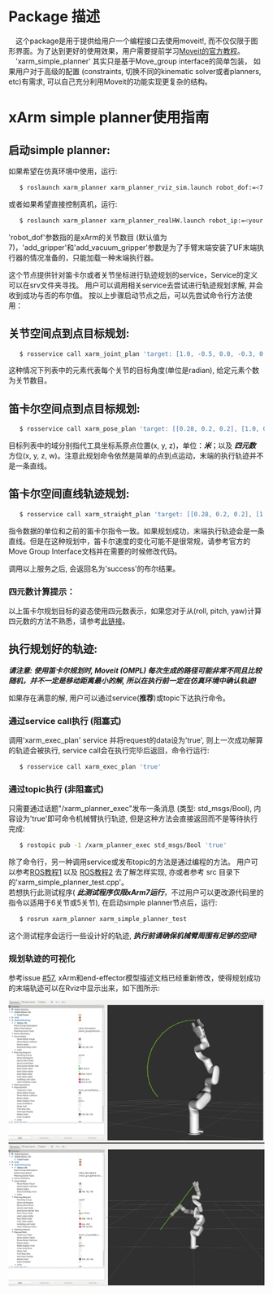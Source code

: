 # Package 描述
&ensp;&ensp;这个package是用于提供给用户一个编程接口去使用moveit!, 而不仅仅限于图形界面。为了达到更好的使用效果，用户需要提前学习[Moveit的官方教程](http://docs.ros.org/kinetic/api/moveit_tutorials/html/)。
&ensp;&ensp;'xarm_simple_planner' 其实只是基于Move_group interface的简单包装， 如果用户对于高级的配置 (constraints, 切换不同的kinematic solver或者planners, etc)有需求, 可以自己充分利用Moveit的功能实现更复杂的结构。

# xArm simple planner使用指南
## 启动simple planner:
如果希望在仿真环境中使用，运行:
```bash
   $ roslaunch xarm_planner xarm_planner_rviz_sim.launch robot_dof:=<7|6|5> robot_type:=<xarm|lite>  add_gripper:=<true|false> add_vacuum_gripper:=<true|false>
```
或者如果希望直接控制真机，运行:  
```bash
   $ roslaunch xarm_planner xarm_planner_realHW.launch robot_ip:=<your controller box LAN IP address> robot_dof:=<7|6|5> robot_type:=<xarm|lite> add_gripper:=<true|false> add_vacuum_gripper:=<true|false>
```   
'robot_dof'参数指的是xArm的关节数目 (默认值为7)，'add_gripper'和'add_vacuum_gripper'参数是为了手臂末端安装了UF末端执行器的情况准备的，只能加载一种末端执行器。  

这个节点提供针对笛卡尔或者关节坐标进行轨迹规划的service，Service的定义可以在srv文件夹寻找。 用户可以调用相关service去尝试进行轨迹规划求解, 并会收到成功与否的布尔值。 按以上步骤启动节点之后，可以先尝试命令行方法使用：

## 关节空间点到点目标规划:  
```bash
   $ rosservice call xarm_joint_plan 'target: [1.0, -0.5, 0.0, -0.3, 0.0, 0.0, 0.5]'
```
这种情况下列表中的元素代表每个关节的目标角度(单位是radian), 给定元素个数为关节数目。  

## 笛卡尔空间点到点目标规划:  
```bash
   $ rosservice call xarm_pose_plan 'target: [[0.28, 0.2, 0.2], [1.0, 0.0, 0.0, 0.0]]'
```
目标列表中的域分别指代工具坐标系原点位置(x, y, z)，单位：***米***；以及 ***四元数*** 方位(x, y, z, w)。注意此规划命令依然是简单的点到点运动，末端的执行轨迹并不是一条直线。  

## 笛卡尔空间直线轨迹规划:
```bash
   $ rosservice call xarm_straight_plan 'target: [[0.28, 0.2, 0.2], [1.0, 0.0, 0.0, 0.0]]'
```
指令数据的单位和之前的笛卡尔指令一致。如果规划成功，末端执行轨迹会是一条直线。但是在这种规划中，笛卡尔速度的变化可能不是很常规，请参考官方的Move Group Interface文档并在需要的时候修改代码。  


调用以上服务之后, 会返回名为'success'的布尔结果。 

### 四元数计算提示：
以上笛卡尔规划目标的姿态使用四元数表示，如果您对于从(roll, pitch, yaw)计算四元数的方法不熟悉，请参考[此链接](http://wiki.ros.org/tf2/Tutorials/Quaternions#Think_in_RPY_then_convert_to_quaternion)。  

## 执行规划好的轨迹:  

***请注意: 使用笛卡尔规划时, Moveit (OMPL) 每次生成的路径可能非常不同且比较随机，并不一定是移动距离最小的解, 所以在执行前一定在仿真环境中确认轨迹!*** 

如果存在满意的解, 用户可以通过service(**推荐**)或topic下达执行命令。 

### 通过service call执行 (阻塞式)
调用'xarm_exec_plan' service 并将request的data设为'true', 则上一次成功解算的轨迹会被执行, service call会在执行完毕后返回，命令行运行:  
```bash
   $ rosservice call xarm_exec_plan 'true'
```

### 通过topic执行 (非阻塞式)
只需要通过话题"/xarm_planner_exec"发布一条消息 (类型: std_msgs/Bool), 内容设为'true'即可命令机械臂执行轨迹, 但是这种方法会直接返回而不是等待执行完成:  
```bash
   $ rostopic pub -1 /xarm_planner_exec std_msgs/Bool 'true'
```

除了命令行，另一种调用service或发布topic的方法是通过编程的方法。 用户可以参考[ROS教程1](http://wiki.ros.org/ROS/Tutorials/WritingServiceClient%28c%2B%2B%29) 以及 [ROS教程2](http://wiki.ros.org/ROS/Tutorials/WritingPublisherSubscriber%28c%2B%2B%29) 去了解怎样实现, 亦或者参考 src 目录下的'xarm_simple_planner_test.cpp'。  
若想执行此测试程序( ***此测试程序仅限xArm7运行***，不过用户可以更改源代码里的指令以适用于6关节或5关节), 在启动simple planner节点后，运行:
```bash
   $ rosrun xarm_planner xarm_simple_planner_test
```
这个测试程序会运行一些设计好的轨迹, ***执行前请确保机械臂周围有足够的空间!***

### 规划轨迹的可视化
参考issue [#57](https://github.com/xArm-Developer/xarm_ros/issues/57), xArm和end-effector模型描述文档已经重新修改，使得规划成功的末端轨迹可以在Rviz中显示出来，如下图所示:   

![VISUAL_TRAJ1](../doc/visual_traj1.png)
![VISUAL_TRAJ2](../doc/visual_traj2.png)
